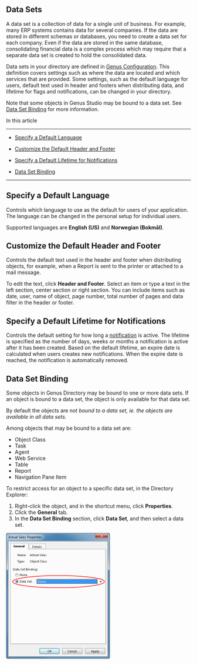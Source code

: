 ## Data Sets

A data set is a collection of data for a single unit of business. For example, many ERP systems contains data for several companies. If the data are stored in different schemas or databases, you need to create a data set for each company. Even if the data are stored in the same database, consolidating financial data is a complex process which may require that a separate data set is created to hold the consolidated data.

Data sets in your directory are defined in [Genus Configuration](../../installation-and-configuration/configure-and-maintain-genus-server.md). This definition covers settings such as where the data are located and which services that are provided. Some settings, such as the default language for users, default text used in header and footers when distributing data, and lifetime for flags and notifications, can be changed in your directory.

Note that some objects in Genus Studio may be bound to a data set. See [Data Set Binding](data-sets.md) for more information.

In this article

* * *

*   [Specify a Default Language](#specify-a-default-language)

*   [Customize the Default Header and Footer](#customize-the-default-header-and-footer)

*   [Specify a Default Lifetime for Notifications](#specify-a-default-lifetime-for-notifications)

*   [Data Set Binding](#data-set-binding)

* * *

## Specify a Default Language

Controls which language to use as the default for users of your application. The language can be changed in the personal setup for individual users.

Supported languages are **English (US)** and **Norwegian (Bokm&aring;l)**.



## Customize the Default Header and Footer

Controls the default text used in the header and footer when distributing objects, for example, when a Report is sent to the printer or attached to a mail message.

To edit the text, click **Header and Footer**. Select an item or type a text in the left section, center section or right section. You can include items such as date, user, name of object, page number, total number of pages and data filter in the header or footer.



## Specify a Default Lifetime for Notifications

Controls the default setting for how long a [notification](../../../users/running-actions/follow-up/notifications.md) is active. The lifetime is specified as the number of days, weeks or months a notification is active after it has been created. Based on the default lifetime, an expire date is calculated when users creates new notifications. When the expire date is reached, the notification is automatically removed.



## Data Set Binding

Some objects in Genus Directory may be bound to one or more data sets. If an object is bound to a data set, the object is only available for that data set.

By default the objects are <span style="FONT-STYLE: italic">not bound to a data set, ie. the objects are available in all data sets.

Among objects that may be bound to a data set are:

*   Object Class
*   Task
*   Agent
*   Web Service
*   Table
*   Report
*   Navigation Pane Item

To restrict access for an object to a specific data set, in the Directory Explorer:

1.  Right-click the object, and in the shortcut menu, click **Properties**.
2.  Click the **General** tab.
3.  In the **Data Set Binding** section, click **Data Set**, and then select a data set.

![ID61874BA557A14DC4.IDD31662A0C97A4272.png](media/ID61874BA557A14DC4.IDD31662A0C97A4272.png)

